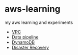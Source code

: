 # aws-learning
my aws learning and experiments

* [VPC](./vpc/README.md)
* [Data pipeline](./datapipeline/README.md)
* [DynamoDB](./dynamodb/README.md)
* [Disaster Recovery](./disaster-recovery/README.md)

